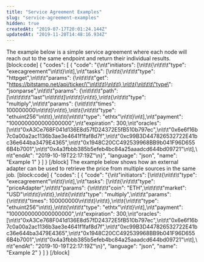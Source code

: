 ```yaml
---
title: "Service Agreement Examples"
slug: "service-agreement-examples"
hidden: true
createdAt: "2019-07-17T20:01:24.144Z"
updatedAt: "2019-11-20T14:48:16.934Z"
---
```

The example below is a simple service agreement where each node will reach out to the same endpoint and return their individual results.
[block:code]
{
  "codes": [
    {
      "code": "{\n\t\"initiators\": [\n\t\t{\n\t\t\t\"type\": \"execagreement\"\n\t\t}\n\t],\n\t\"tasks\": [\n\t\t{\n\t\t\t\"type\": \"httpget\",\n\t\t\t\"params\": {\n\t\t\t\t\"get\": \"https://bitstamp.net/api/ticker/\"\n\t\t\t}\n\t\t},\n\t\t{\n\t\t\t\"type\": \"jsonparse\",\n\t\t\t\"params\": {\n\t\t\t\t\"path\": [\n\t\t\t\t\t\"last\"\n\t\t\t\t]\n\t\t\t}\n\t\t},\n\t\t{\n\t\t\t\"type\": \"multiply\",\n\t\t\t\"params\": {\n\t\t\t\t\"times\": 100000000\n\t\t\t}\n\t\t},\n\t\t{\n\t\t\t\"type\": \"ethuint256\"\n\t\t},\n\t\t{\n\t\t\t\"type\": \"ethtx\"\n\t\t}\n\t],\n\t\"payment\": \"1000000000000000000\",\n\t\"expiration\": 300,\n\t\"oracles\": [\n\t\t\"0xA3Ce768F041d136E8d57fD24372E5fB510b797ec\",\n\t\t\"0x6e6f16b7c0a00a2ac1136b3ae3e4641f1faf8d7f\",\n\t\t\"0xc99B3D447826532722E41bc36e644ba3479E4365\",\n\t\t\"0x1948C20CC492539968BB9b041F96D6556B4b7001\",\n\t\t\"0x4a3fbbb385b5efeb4bc84a25aaadcd644bd09721\"\n\t],\n\t\"endAt\": \"2019-10-19T22:17:19Z\"\n}",
      "language": "json",
      "name": "Example 1"
    }
  ]
}
[/block]
The example below shows how an external adapter can be used to retrieve the price from multiple sources in the same job.
[block:code]
{
  "codes": [
    {
      "code": "{\n\t\"initiators\": [\n\t\t{\n\t\t\t\"type\": \"execagreement\"\n\t\t}\n\t],\n\t\"tasks\": [\n\t\t{\n\t\t\t\"type\": \"priceAdapter\",\n\t\t\t\"params\": {\n\t\t\t\t\"coin\": \"ETH\",\n\t\t\t\t\"market\": \"USD\"\n\t\t\t}\n\t\t},\n\t\t{\n\t\t\t\"type\": \"multiply\",\n\t\t\t\"params\": {\n\t\t\t\t\"times\": 100000000\n\t\t\t}\n\t\t},\n\t\t{\n\t\t\t\"type\": \"ethuint256\"\n\t\t},\n\t\t{\n\t\t\t\"type\": \"ethtx\"\n\t\t}\n\t],\n\t\"payment\": \"1000000000000000000\",\n\t\"expiration\": 300,\n\t\"oracles\": [\n\t\t\"0xA3Ce768F041d136E8d57fD24372E5fB510b797ec\",\n\t\t\"0x6e6f16b7c0a00a2ac1136b3ae3e4641f1faf8d7f\",\n\t\t\"0xc99B3D447826532722E41bc36e644ba3479E4365\",\n\t\t\"0x1948C20CC492539968BB9b041F96D6556B4b7001\",\n\t\t\"0x4a3fbbb385b5efeb4bc84a25aaadcd644bd09721\"\n\t],\n\t\"endAt\": \"2019-10-19T22:17:19Z\"\n}",
      "language": "json",
      "name": "Example 2"
    }
  ]
}
[/block]